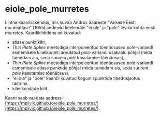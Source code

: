 # eiole_pole_murretes

Lihtne kaardirakendus, mis kuvab Andrus Saareste "Väikese Eesti murdeatlase" (1955) andmeid keelendite "ei ole" ja "pole" leviku kohta eesti murretes. 
Kaardikihtidena on kuvatud:
- atlase punktikiht,   
- *Thin Plate Spline* meetodiga interpoleeritud tõenäosused *pole*-variandi esinemisele kihelkonniti arvutatud *pole*-variandi osakaalu põhjal (mida tumedam ala, seda suurem *pole* kasutamise tõenäosus),   
- *Thin Plate Spline* meetodiga interpoleeritud tõenäosused *pole*-variandi esinemisele atlase punktide põhjal (mida tumedam ala, seda suurem *pole* kasutamise tõenäosus),   
- "ei ole" ja "pole" kaardil kuvatud kogumispunktide tihedusjaotus rastrina,   
- kihelkondade kiht.  

Kaarti saab vaadata aadressil [https://mpilvik.github.io/eiole_pole_murretes/](https://mpilvik.github.io/eiole_pole_murretes/).  
